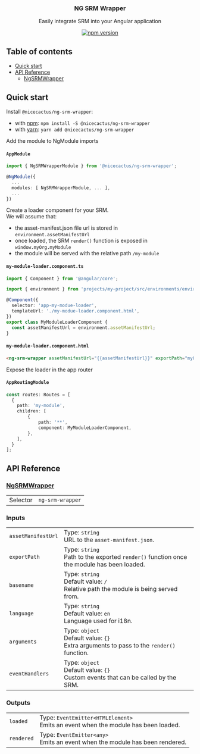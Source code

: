 <h3 align="center">NG SRM Wrapper</h3>

<p align="center">
  Easily integrate SRM into your Angular application
</p>

<p align="center">
  <a href="https://badge.fury.io/js/%40robingoupil%2Fng-srm-wrapper"><img src="https://badge.fury.io/js/%40robingoupil%2Fng-srm-wrapper.svg" alt="npm version" ></a>
</p>

## Table of contents

- [Quick start](#quick-start)
- [API Reference](#api-reference)
  - [NgSRMWrapper](#ngsrmwrapper)

## Quick start

Install `@nicecactus/ng-srm-wrapper`:

- with [npm](https://www.npmjs.com/): `npm install -S @nicecactus/ng-srm-wrapper`
- with [yarn](https://yarnpkg.com/): `yarn add @nicecactus/ng-srm-wrapper`

Add the module to NgModule imports

#### **`AppModule`**
```ts
import { NgSRMWrapperModule } from '@nicecactus/ng-srm-wrapper';

@NgModule({
  ...
  modules: [ NgSRMWrapperModule, ... ],
  ...
})
```

Create a loader component for your SRM.  
We will assume that:
* the asset-manifest.json file url is stored in `environment.assetManifestUrl`  
* once loaded, the SRM `render()` function is exposed in `window.myOrg.myModule`
* the module will be served with the relative path `/my-module`


#### **`my-module-loader.component.ts`**
```ts
import { Component } from '@angular/core';

import { environment } from 'projects/my-project/src/environments/environment';

@Component({
  selector: 'app-my-modue-loader',
  templateUrl: './my-modue-loader.component.html',
})
export class MyModuleLoaderComponent {
  const assetManifestUrl = environment.assetManifestUrl;
}
```

#### **`my-module-loader.component.html`**
```html
<ng-srm-wrapper assetManifestUrl="{{assetManifestUrl}}" exportPath="myOrg.myModule" basename="/my-module"></ng-srm-wrapper>
```

Expose the loader in the app router

#### **`AppRoutingModule`**
```ts
const routes: Routes = [
  {
    path: 'my-module',
    children: [
        {
            path: '**',
            component: MyModuleLoaderComponent,
        },
    ],
  }
];
```

## API Reference

### [NgSRMWrapper](https://github.com/nicecactus/ng-srm-wrapper/blob/master/src/lib/ng-srm-wrapper.component.ts)

|||
|-|-|
| Selector | `ng-srm-wrapper` |

### Inputs
|||
|-|-|
| `assetManifestUrl` | Type: `string` <br /> URL to the `asset-manifest.json`. |
| `exportPath` | Type: `string` <br /> Path to the exported `render()` function once the module has been loaded. |
| `basename` | Type: `string` <br /> Default value: `/` <br /> Relative path the module is being served from. |
| `language` | Type: `string` <br /> Default value: `en` <br /> Language used for i18n. |
| `arguments` | Type: `object` <br /> Default value: `{}` <br /> Extra arguments to pass to the `render()` function. |
| `eventHandlers` | Type: `object` <br /> Default value: `{}` <br /> Custom events that can be called by the SRM. |

### Outputs
|||
|-|-|
| `loaded` | Type: `EventEmitter<HTMLElement>` <br /> Emits an event when the module has been loaded. |
| `rendered` | Type: `EventEmitter<any>` <br /> Emits an event when the module has been rendered. |
